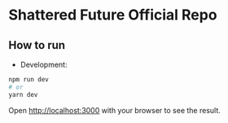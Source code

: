 # Shattered Future Official Repo

## How to run

- Development:

```bash
npm run dev
# or
yarn dev
```

Open [http://localhost:3000](http://localhost:3000) with your browser to see the result.
